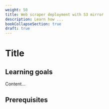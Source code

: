 ```yaml
---
weight: 50
title: Web scraper deployment with S3 mirror
description: Learn how ...
bookCollapseSection: true
draft: true
---
```


# Title

## Learning goals

Content...

## Prerequisites
